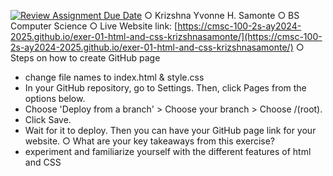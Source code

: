 [![Review Assignment Due Date](https://classroom.github.com/assets/deadline-readme-button-22041afd0340ce965d47ae6ef1cefeee28c7c493a6346c4f15d667ab976d596c.svg)](https://classroom.github.com/a/khVSkjrs)
○ Krizshna Yvonne H. Samonte
○ BS Computer Science
○ Live Website link: [https://cmsc-100-2s-ay2024-2025.github.io/exer-01-html-and-css-krizshnasamonte/](https://cmsc-100-2s-ay2024-2025.github.io/exer-01-html-and-css-krizshnasamonte/)
○ Steps on how to create GitHub page

- change file names to index.html & style.css
- In your GitHub repository, go to Settings. Then, click Pages from the options below.
- Choose 'Deploy from a branch' > Choose your branch > Choose /(root).
- Click Save.
- Wait for it to deploy. Then you can have your GitHub page link for your website.
  ○ What are your key takeaways from this exercise?
- experiment and familiarize yourself with the different features of html and CSS
